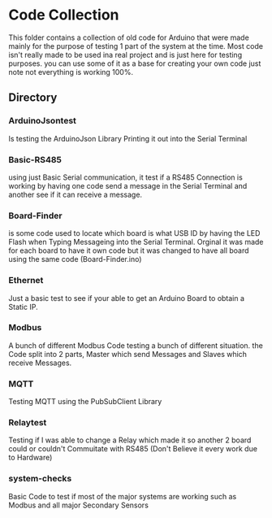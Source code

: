 # Code Collection
This folder contains a collection of old code for Arduino that were made mainly for the purpose of testing 1 part of the system at the time. Most code isn't really made to be used ina  real project and is just here for testing purposes. you can use some of it as a base for creating your own code just note not everything is working 100%.

## Directory
### ArduinoJsontest
Is testing the ArduinoJson Library Printing it out into the Serial Terminal 
### Basic-RS485
using just Basic Serial communication, it test if a RS485 Connection is working by having one code send a message in the Serial Terminal and another see if it can receive a message.
### Board-Finder 
is some code used to locate which board is what USB ID by having the LED Flash when Typing Messageing into the Serial Terminal. Orginal it was made for each board to have it own code but it was changed to have all board using the same code (Board-Finder.ino)
### Ethernet
Just a basic test to see if your able to get an Arduino Board to obtain a Static IP.
### Modbus
A bunch of different Modbus Code testing a bunch of different situation. the Code split into 2 parts, Master which send Messages and Slaves which receive Messages.
### MQTT
Testing MQTT using the PubSubClient Library 
### Relaytest
Testing if I was able to change a Relay which made it so another 2 board could or couldn't Commuitate with RS485 (Don't Believe it every work due to Hardware)
### system-checks
Basic Code to test if most of the major systems are working such as Modbus and all major Secondary Sensors
